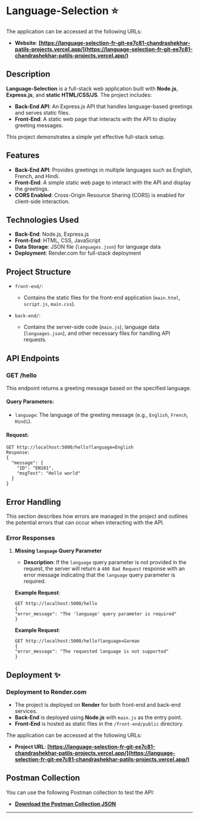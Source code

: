 # Language-Selection ⭐
The application can be accessed at the following URLs:
- **Website**: **[https://language-selection-fr-git-ee7c81-chandrashekhar-patils-projects.vercel.app/](https://language-selection-fr-git-ee7c81-chandrashekhar-patils-projects.vercel.app/)**

## Description
**Language-Selection** is a full-stack web application built with **Node.js**, **Express.js**, and **static HTML/CSS/JS**. The project includes:
- **Back-End API**: An Express.js API that handles language-based greetings and serves static files.
- **Front-End**: A static web page that interacts with the API to display greeting messages.

This project demonstrates a simple yet effective full-stack setup.

## Features
- **Back-End API**: Provides greetings in multiple languages such as English, French, and Hindi.
- **Front-End**: A simple static web page to interact with the API and display the greetings.
- **CORS Enabled**: Cross-Origin Resource Sharing (CORS) is enabled for client-side interaction.

## Technologies Used
- **Back-End**: Node.js, Express.js
- **Front-End**: HTML, CSS, JavaScript
- **Data Storage**: JSON file (`languages.json`) for language data
- **Deployment**: Render.com for full-stack deployment
## Project Structure

- `front-end/`:
  - Contains the static files for the front-end application (`main.html`, `script.js`, `main.css`).
  
- `back-end/`:
  - Contains the server-side code (`main.js`), language data (`languages.json`), and other necessary files for handling API requests.

## API Endpoints

### **GET /hello**
This endpoint returns a greeting message based on the specified language.

#### Query Parameters:
- `language`: The language of the greeting message (e.g., `English`, `French`, `Hindi`).

#### Request:
```http
GET http://localhost:5000/hello?language=English
Response:
{
  "message": {
    "ID": "EN101",
    "msgText": "Hello world"
  }
}
```
## Error Handling

This section describes how errors are managed in the project and outlines the potential errors that can occur when interacting with the API.

### Error Responses

1. **Missing `language` Query Parameter**
   - **Description**: If the `language` query parameter is not provided in the request, the server will return a `400 Bad Request` response with an error message indicating that the `language` query parameter is required.

   **Example Request**:
   ```http
   GET http://localhost:5000/hello
   {
   "error_message": "The 'language' query parameter is required"
   }
   ```
   **Example Request**:
   ```http
   GET http://localhost:5000/hello?language=Garman
   {
   "error_message": "The requested language is not supported"
   }
   ```
## Deployment ✨

### Deployment to Render.com

- The project is deployed on **Render** for both front-end and back-end services.
- **Back-End** is deployed using **Node.js** with `main.js` as the entry point.
- **Front-End** is hosted as static files in the `/front-end/public` directory.

The application can be accessed at the following URLs:
- **Project URL**: **[https://language-selection-fr-git-ee7c81-chandrashekhar-patils-projects.vercel.app/](https://language-selection-fr-git-ee7c81-chandrashekhar-patils-projects.vercel.app/)**

## Postman Collection

You can use the following Postman collection to test the API:

- **[Download the Postman Collection JSON](https://github.com/chandrashekhar-patil/Language-Section/blob/main/back-end/Postman_Request_Collection.json)**

---

